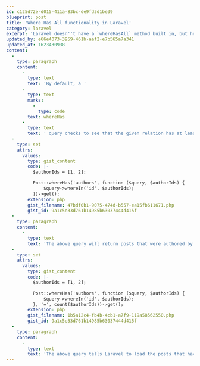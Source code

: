 ```yaml
---
id: c125d72e-d015-411a-83bc-de9fd3d1be39
blueprint: post
title: 'Where Has All functionality in Laravel'
category: laravel
excerpt: 'Laravel doesn''t have a `whereHasAll` method built in, but here''s how you can replicate it yourself.'
updated_by: e66e4073-3959-461b-aaf2-e7b565a7a341
updated_at: 1623430938
content:
  -
    type: paragraph
    content:
      -
        type: text
        text: 'By default, a '
      -
        type: text
        marks:
          -
            type: code
        text: whereHas
      -
        type: text
        text: ' query checks to see that the given relation has at least one row for the given constraint, ie:'
  -
    type: set
    attrs:
      values:
        type: gist_content
        code: |-
          $authorIds = [1, 2];

          Post::whereHas('authors', function ($query, $authorIds) {
              $query->whereIn('id', $authorIds);
          })->get();
        extension: php
        gist_filename: 47bdf0b1-9075-474d-b557-ea15fb611671.php
        gist_id: 9a1c5e33d761b14985b63037444d415f
  -
    type: paragraph
    content:
      -
        type: text
        text: 'The above query will return posts that were authored by authors with ID 1 or 2. If, however, we want to find the posts that were authored by both authors 1 and 2, we need to change the query to tell Laravel to include posts that return 2 author relation rows when filtered:'
  -
    type: set
    attrs:
      values:
        type: gist_content
        code: |-
          $authorIds = [1, 2];

          Post::whereHas('authors', function ($query, $authorIds) {
              $query->whereIn('id', $authorIds);
          }, '=', count($authorIds))->get();
        extension: php
        gist_filename: 1b5a12c4-fb4b-4cb1-a7f9-119a58562550.php
        gist_id: 9a1c5e33d761b14985b63037444d415f
  -
    type: paragraph
    content:
      -
        type: text
        text: 'The above query tells Laravel to load the posts that have 2 author relation records when the author relation records are filtered by the given array of IDs. '
---
```

